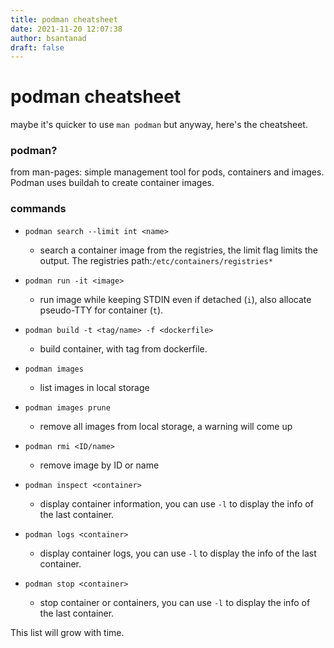 ```yaml
---
title: podman cheatsheet
date: 2021-11-20 12:07:38
author: bsantanad
draft: false
---
```


# podman cheatsheet

maybe it's quicker to use `man podman` but anyway, here's the cheatsheet.

### podman?

from man-pages: simple management tool for pods, containers and images.
Podman uses buildah to create container images.


### commands

- `podman search --limit int <name>`
  -  search a container image from the registries, the limit flag limits the
     output. The registries path:`/etc/containers/registries*`

- `podman run -it <image>`
  - run image while keeping STDIN even if detached (`i`), also allocate
    pseudo-TTY for container (`t`).
 
- `podman build -t <tag/name> -f <dockerfile>`
  - build container, with tag from dockerfile.

- `podman images`
  - list images in local storage

- `podman images prune`
  - remove all images from local storage, a warning will come up 

- `podman rmi <ID/name>`
  - remove image by ID or name

- `podman inspect <container>`
  - display container information, you can use `-l` to display the info of the
    last container.

- `podman logs <container>`
  - display container logs, you can use `-l` to display the info of the
    last container.

- `podman stop <container>`
  - stop container or containers, you can use `-l` to display the info of the
    last container.

This list will grow with time.
